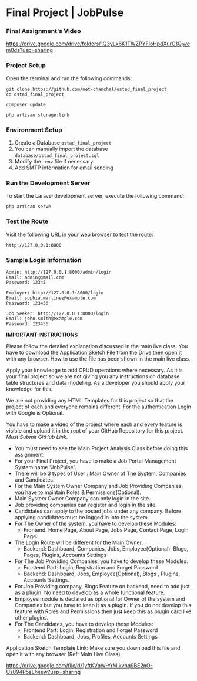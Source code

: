 # Final Project | JobPulse

### Final Assignment's Video

https://drive.google.com/drive/folders/1Q3yLk6K1TWZPYFloHpdXurG1Qjwcm0ds?usp=sharing


### Project Setup
Open the terminal and run the following commands:
```text
git clone https://github.com/net-chanchal/ostad_final_project
cd ostad_final_project

composer update

php artisan storage:link
```

### Environment Setup

1. Create a Database `ostad_final_project`
2. You can manually import the database `database/ostad_final_project.sql`
3. Modify the `.env` file if necessary.
4. Add SMTP information for email sending


### Run the Development Server
To start the Laravel development server, execute the following command:
```text
php artisan serve
```

### Test the Route
Visit the following URL in your web browser to test the route:
```text
http://127.0.0.1:8000
```
### Sample Login Information

```text
Admin: http://127.0.0.1:8000/admin/login
Email: admin@gmail.com
Password: 12345

Employer: http://127.0.0.1:8000/login
Email: sophia.martinez@example.com
Password: 123456

Job Seeker: http://127.0.0.1:8000/login
Email: john.smith@example.com
Password: 123456
```


**IMPORTANT INSTRUCTIONS**

Please follow the detailed explanation discussed in the main live class. You have to download the Application Sketch
File from the Drive then open it with any browser. How to use the file has been shown in the main live class.

Apply your knowledge to add CRUD operations where necessary. As it is your final project so we are not giving you any
instructions on database table structures and data modeling. As a developer you should apply your knowledge for this.

We are not providing any HTML Templates for this project so that the project of each and everyone remains different.
For the authentication Login with Google is Optional.

You have to make a video of the project where each and every feature is visible and upload it in the root of your
GitHub Repository for this project.  
_Must Submit GitHub Link._

- You must need to see the Main Project Analysis Class before doing this assignment.
- For your Final Project, you have to make a Job Portal Management System name “JobPulse”.
- There will be 3 types of User : Main Owner of The System, Companies and Candidates.
- For the Main System Owner Company and Job Providing Companies, you have to maintain Roles & Permissions(Optional).
- Main System Owner Company can only login in the site.
- Job providing companies can register and login in the site.
- Candidates can apply to the posted jobs under any company. Before applying candidates must be logged in into the
  system.
- For The Owner of the system, you have to develop these Modules:
    - Frontend: Home Page, About Page, Jobs Page, Contact Page, Login Page.
- The Login Route will be different for the Main Owner.
    - Backend: Dashboard, Companies, Jobs, Employee(Optional), Blogs, Pages, Plugins, Accounts Settings
- For The Job Providing Companies, you have to develop these Modules:
    - Frontend Part: Login, Registration and Forget Password
    - Backend: Dashboard, Jobs, Employee(Optional), Blogs , Plugins, Accounts Settings.
- For Job Providing company, Blogs Feature on backend, need to add just as a plugin. No need to develop as a whole
  functional feature.
- Employee module is declared as optional for Owner of the system and Companies but you have to keep it as a plugin. If
  you do not develop this feature with Roles and Permissions then just keep this as plugin card like other plugins.
- For The Candidates, you have to develop these Modules:
    - Frontend Part: Login, Registration and Forget Password
    - Backend: Dashboard, Jobs, Profiles, Accounts Settings

Application Sketch Template Link:
Make sure you download this file and open it with any browser (Ref: Main Live Class)

https://drive.google.com/file/d/1yftKVqW-YrMIkvhq9BE2nO-Us094P5sL/view?usp=sharing